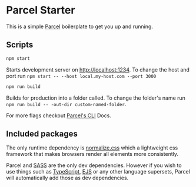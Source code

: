 # Parcel Starter

This is a simple [Parcel](https://parceljs.org/) boilerplate to get you up and running.

## Scripts

```sh
npm start
```

Starts development server on [http://localhost:1234](http://localhost:1234).
To change the host and port run `npm start -- --host local.my-host.com --port 3000`

```sh
npm run build
```

Builds for production into a folder called.
To change the folder's name run `npm run build -- -out-dir custom-named-folder`.

For more flags checkout [Parcel's CLI](https://parceljs.org/cli.html) Docs.

## Included packages

The only runtime dependency is [normalize.css](https://necolas.github.io/normalize.css/) which a lightweight css framework that makes browsers render all elements more consistently.

Parcel and [SASS](https://sass-lang.com/) are the only dev dependencies. However if you wish to use things such as [TypeScript](https://www.typescriptlang.org/), [EJS](https://ejs.co/) or any other language supersets, Parcel will automatically add those as dev dependencies.
